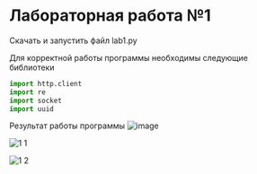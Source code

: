 # Лабораторная работа №1

Скачать и запустить файл lab1.py

Для корректной работы программы необходимы следующие библиотеки
```python
import http.client
import re
import socket
import uuid
```

Результат работы программы
![image](https://user-images.githubusercontent.com/131467212/233772504-7507af2e-dbc7-400f-99db-0d2f3810c6fc.png)


![1 1](https://user-images.githubusercontent.com/131467212/233776971-7981cbb3-6967-42e9-b9c9-6370e4cc1ee7.png)

![1 2](https://user-images.githubusercontent.com/131467212/233776973-b619c196-ab80-4633-b84b-3fb366f36cdd.png)

